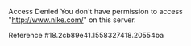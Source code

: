 Access Denied You don't have permission to access "http://www.nike.com/" on this server.

Reference #18.2cb89e41.1558327418.20554ba